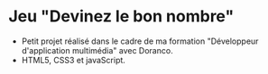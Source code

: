 # Jeu "Devinez le bon nombre"

- Petit projet réalisé dans le cadre de ma formation "Développeur d'application multimédia" avec Doranco.
- HTML5, CSS3 et javaScript.